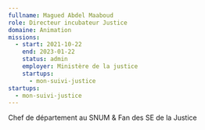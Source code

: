 ```yaml
---
fullname: Magued Abdel Maaboud
role: Directeur incubateur Justice
domaine: Animation
missions:
  - start: 2021-10-22
    end: 2023-01-22
    status: admin
    employer: Ministère de la justice
    startups:
      - mon-suivi-justice
startups:
  - mon-suivi-justice
---
```

Chef de département au SNUM & Fan des SE de la Justice